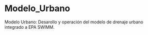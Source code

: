 # Modelo_Urbano
Modelo Urbano: Desarollo y operación del modelo de drenaje urbano integrado a EPA SWIMM.
